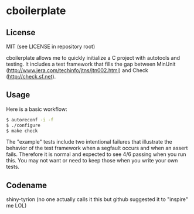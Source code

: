 cboilerplate
============

License
-------
MIT (see LICENSE in repository root)

cboilerplate allows me to quickly initialize a C project with autotools and testing. It includes a test framework that fills the gap between MinUnit (http://www.jera.com/techinfo/jtns/jtn002.html) and Check (http://check.sf.net).

Usage
-----
Here is a basic workflow:
```bash
$ autoreconf -i -f
$ ./configure
$ make check
```

The "example" tests include two intentional failures that illustrate the behavior of the test framework when a segfault occurs and when an assert fails. Therefore it is normal and expected to see 4/6 passing when you run this. You may not want or need to keep those when you write your own tests.

Codename
--------
shiny-tyrion (no one actually calls it this but github suggested it to "inspire" me LOL)

